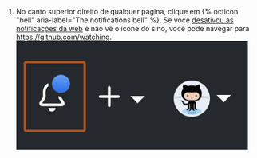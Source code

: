 1. No canto superior direito de qualquer página, clique em {% octicon "bell" aria-label="The notifications bell" %}. Se você [desativou as notificações da web](/enterprise/user/github/receiving-notifications-about-activity-on-github/choosing-the-delivery-method-for-your-notifications) e não vê o ícone do sino, você pode navegar para <https://github.com/watching>. ![Notificação indicando qualquer mensagem não lida](/assets/images/help/notifications/notifications_general_existence_indicator.png)
